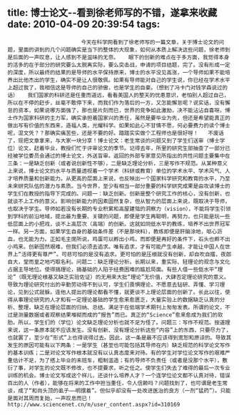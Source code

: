 title: 博士论文--看到徐老师写的不错，遂拿来收藏
date: 2010-04-09 20:39:54
tags: 
---


						   今天在科学网看到了徐老师写的一篇文章，关于博士论文的问题，里面的讲到的几个问题确实是当下的整体的大现象，如何从本质上解决这些问题，徐老师到是后面的一声叹息，让人感到不是滋味的无奈。   眼下的创新的难点在于多方面，我觉得本身的活多的在于部分的研究要么太脱离实际，要么突击战，申请的项目结题，完了。没有形成一定的深度，所以最终的结果的是导师的水平保持原来，博士的水平没见高涨，一个导师如果不能培养出比他杰出的学生，确实不是让人很敬佩。如果有导师能对自己的学生说，你已经在学术水平上超过我了，我相信这是导师的自己的骄傲，也是学生的自豪。（想到了冯卡门对钱学森说过的话）   我们国家的科研还是任重而道远，看看美国人的整天的忧患意识，老怕别人超过自己，所以在不停的赶步，丝毫不敢停下来，而我们作为落后的一方，又怎能懈怠呢？说实话，没有懈怠的资本，如果说哪方面强了，那也是片刻而已，世界的竞争如此激励，决不能沾沾自喜呀。博士作为国家科研的主力军，确实承担着国家兴的责任，虽然是要毕业为先，但还是希望能真正的做出写有价值的东西来，造福人类，光耀科学。如果如此心不甘情不愿，何必要费力的读个博士呢，混文凭？？那确实痛苦些，还是不要的好。踏踏实实做个工程师也是很好呀！   不废话了，现把文章拿来，与大家一块分享！博士论文：老生常谈的问题又到了学生们送审（博士学位）论文，赶着毕业，教授们忙于评审论文的季节。记得去年，所里的研究生部抽查了一部分已经被学位委员会通过的博士论文，外送盲审。返回的外部专家意见所指出的共性问题主要集中在三条：一是缺乏创新（或者说创新性不够），二是缺乏理论分析，三是写作不规范。从某种意义上来说，博士论文的水平与质量透视着一个学术（科研或教育）单位的学术水平、学术风气、人才培养质量和创新能力。从更高的层面上来说，也反映出一个国家科学研究和教育的水平，乃至未来研究队伍的潜力与素质。当今世界，至少有相当一部分重要的科学研究成果是由攻读博士的学生们在教授的指导下完成的。问题一：缺乏创新。创新是整个研究工作的核心，没有创新，也就谈不上工作的意义。影响创新能力的因素固然复杂，但从智力的层面上来说，既取决于导师，也取决于学生。导师如若没有长期的专业积累和高屋建瓴的洞察力（vision），不能将学生引领到学科的前沿地域，提出最为重要、关键的问题，即便是学生再聪明，再努力，也只能是玩一些低层面上的小把戏，谈不上高层次（高端）的创新。这就如同低水平的教练，培养不出世界冠军一样。另一方面，如果学生自身的基础条件差（不是那块料），教练即便是肝脑涂地，呕心沥血，也无能为力。正如毛主席所说，鸡蛋可以孵出小鸡，而即便是再好的条件下，石头也孵不出小鸡来。创新固然艰难，但我们必须去追求。唯有追求，才有可能产生卓越，才能让中国人在世界上“活得更有尊严”。可悲可怕的是没有追求。更可怕的是压根就没有创新，却自吹自擂，夜郎自大，堂而皇之地巧取名利。问题二：缺乏理论分析。长期以来，重实际、轻理论的观念与文化占据主导地位。使得搞理论，搞基础的人陷于经费困难的尴尬局面。有些人借一些低水平“理论”（既无理论根基又缺乏实验佐证）的无用来大批“理论”无价值，大肆否定理论研究的意义。导致为理论研究付出的辛勤劳动得不到认可，学生们畏惧理论，不愿意去钻研、弄懂、学习理论，见到公式就躲。连他人提出的理论都看不懂，就更谈不上理论层面的创新了。长此以往，使得从事理论研究的人才和有一定理论基础的学生愈来愈匮乏，大量实验上的数据缺乏认真的分析、整理，缺乏在理论层面的归纳、总结。满足于在低端学术期刊上匆匆发表。所谓的论文，不过是测量数据或者观察结果堆砌而成的“报告”而已。真正的“Science”愈来愈成为我们的软肋。所以，学生们的（学位）论文缺乏理论分析也就不足为怪了。问题三：写作不规范。按道理来说，这一条原本就不应该发生。没有创新、没有理论分析这些“内容”上的东西，只要尽力了，也就罢了，至少在“形式”上也得说得过去。因此，这一条是最不应该得到宽恕和原谅的。导致其发生的原因可能有以下两条：一是学生（甚至也可能包括其导师在内）缺乏规范的科学论文写作的基本训练；二是对论文写作根本就没有以认真态度来对待。有的学生对学位论文写作的艰难严重估计不足，为了搭上毕业的末班车，粗制滥造；有的导师不负责任（或者是没那个水平），敷衍了事，对学生的论文既不修改，也不提要求，听之任之。使学生们失去了难得的最后一次专业训练的机会。博士论文写成这个样儿，还谈什么培养人才？一个连学位论文都不认真对待，错误百出的人（作者），能够在将来的工作中担当重任，令人信赖吗？问题找到了，也可谓是老生常谈，成了“和尚头顶的虱子——明摆着”。但似乎却没有一处改进医治的良方（一剂“猛药”）。只能是面对其周而复始，一声叹息而已！http://www.sciencenet.cn/m/user_content.aspx?id=310169
		
		
		                                   